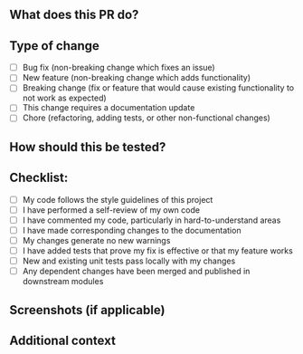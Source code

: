 <!--
Thank you for contributing! Please fill out this template so that we can review your PR more effectively.
-->

## What does this PR do?

<!--
Please include a summary of the change and which issue is fixed.
Please also include relevant motivation and context.
List any dependencies that are required for this change.

Closes #(issue)
-->

## Type of change

<!--
Please delete options that are not relevant.
-->

- [ ] Bug fix (non-breaking change which fixes an issue)
- [ ] New feature (non-breaking change which adds functionality)
- [ ] Breaking change (fix or feature that would cause existing functionality to not work as expected)
- [ ] This change requires a documentation update
- [ ] Chore (refactoring, adding tests, or other non-functional changes)

## How should this be tested?

<!--
Please describe the tests that you ran to verify your changes.
Provide instructions so we can reproduce.
Please also list any relevant details for your test configuration.

- Test A
- Test B
-->

## Checklist:

- [ ] My code follows the style guidelines of this project
- [ ] I have performed a self-review of my own code
- [ ] I have commented my code, particularly in hard-to-understand areas
- [ ] I have made corresponding changes to the documentation
- [ ] My changes generate no new warnings
- [ ] I have added tests that prove my fix is effective or that my feature works
- [ ] New and existing unit tests pass locally with my changes
- [ ] Any dependent changes have been merged and published in downstream modules

## Screenshots (if applicable)

<!--
If your PR includes visual changes, please include screenshots or GIFs.
-->

## Additional context

<!--
Add any other context about the problem here.
-->
